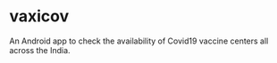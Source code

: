 # vaxicov
An Android app to check the availability of Covid19 vaccine centers all across the India.
